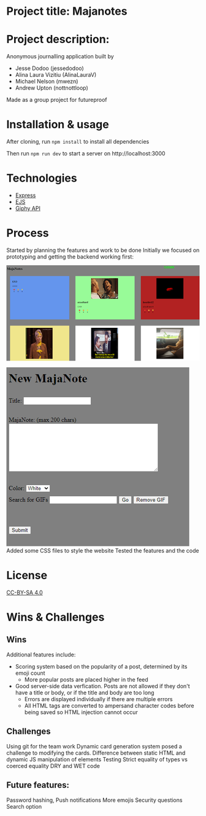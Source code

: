 
# Project title: Majanotes
# Project description:

Anonymous journalling application built by 
* Jesse Dodoo (jessedodoo)
* Alina Laura Vizitiu (AlinaLauraV)
* Michael Nelson (mwezn)
* Andrew Upton (nottnottloop)

Made as a group project for futureproof

# Installation & usage
After cloning, run `npm install` to install all dependencies

Then run `npm run dev` to start a server on http://localhost:3000

# Technologies
* [Express](https://expressjs.com/)
* [EJS](https://ejs.co/)
* [Giphy API](https://developers.giphy.com/)

# Process
Started by planning the features and work to be done
Initially we focused on prototyping and getting the backend working first:

![](github/badfrontendscaled.png)

![](github/badfrontendnewmajanote.png)
Added some CSS files to style the website
Tested the features and the code

# License
[CC-BY-SA 4.0](https://creativecommons.org/licenses/by-sa/4.0/)

# Wins & Challenges
## Wins
Additional features include:
* Scoring system based on the popularity of a post, determined by its emoji count
	* More popular posts are placed higher in the feed
* Good server-side data verfication. Posts are not allowed if they don't have a title or body, or if the title and body are too long
	* Errors are displayed individually if there are multiple errors
	* All HTML tags are converted to ampersand character codes before being saved so HTML injection cannot occur
## Challenges
Using git for the team work
Dynamic card generation system posed a challenge to modifying the cards. Difference between static HTML and dynamic JS manipulation of elements
Testing
Strict equality of types vs coerced equality
DRY and WET code
## Future features:
Password hashing, 
Push notifications
More emojis
Security questions
Search option

